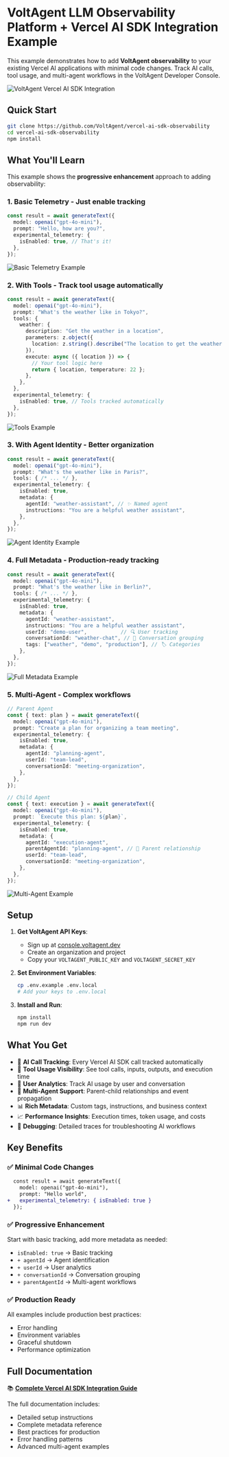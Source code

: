 # VoltAgent LLM Observability Platform + Vercel AI SDK Integration Example

This example demonstrates how to add **VoltAgent observability** to your existing Vercel AI applications with minimal code changes. Track AI calls, tool usage, and multi-agent workflows in the VoltAgent Developer Console.

![VoltAgent Vercel AI SDK Integration](https://cdn.voltagent.dev/docs/vercel-ai-observability-demo/vercel-ai-demo-with-multi-agent.gif)

## Quick Start

```bash
git clone https://github.com/VoltAgent/vercel-ai-sdk-observability
cd vercel-ai-sdk-observability
npm install
```

## What You'll Learn

This example shows the **progressive enhancement** approach to adding observability:

### 1. **Basic Telemetry** - Just enable tracking
```typescript
const result = await generateText({
  model: openai("gpt-4o-mini"),
  prompt: "Hello, how are you?",
  experimental_telemetry: {
    isEnabled: true, // That's it!
  },
});
```

![Basic Telemetry Example](https://cdn.voltagent.dev/docs/vercel-ai-observability-demo/vercel-ai-demo-basic.gif)

### 2. **With Tools** - Track tool usage automatically
```typescript
const result = await generateText({
  model: openai("gpt-4o-mini"),
  prompt: "What's the weather like in Tokyo?",
  tools: {
    weather: {
      description: "Get the weather in a location",
      parameters: z.object({
        location: z.string().describe("The location to get the weather for"),
      }),
      execute: async ({ location }) => {
        // Your tool logic here
        return { location, temperature: 22 };
      },
    },
  },
  experimental_telemetry: {
    isEnabled: true, // Tools tracked automatically
  },
});
```

![Tools Example](https://cdn.voltagent.dev/docs/vercel-ai-observability-demo/vercel-ai-demo-with-tools.gif)

### 3. **With Agent Identity** - Better organization
```typescript
const result = await generateText({
  model: openai("gpt-4o-mini"),
  prompt: "What's the weather like in Paris?",
  tools: { /* ... */ },
  experimental_telemetry: {
    isEnabled: true,
    metadata: {
      agentId: "weather-assistant", // ✨ Named agent
      instructions: "You are a helpful weather assistant",
    },
  },
});
```

![Agent Identity Example](https://cdn.voltagent.dev/docs/vercel-ai-observability-demo/vercel-ai-demo-with-agentid.gif)

### 4. **Full Metadata** - Production-ready tracking
```typescript
const result = await generateText({
  model: openai("gpt-4o-mini"),
  prompt: "What's the weather like in Berlin?",
  tools: { /* ... */ },
  experimental_telemetry: {
    isEnabled: true,
    metadata: {
      agentId: "weather-assistant",
      instructions: "You are a helpful weather assistant",
      userId: "demo-user",           // 🔍 User tracking
      conversationId: "weather-chat", // 💬 Conversation grouping
      tags: ["weather", "demo", "production"], // 🏷️ Categories
    },
  },
});
```

![Full Metadata Example](https://cdn.voltagent.dev/docs/vercel-ai-observability-demo/vercel-ai-demo-with-metadata.gif)

### 5. **Multi-Agent** - Complex workflows
```typescript
// Parent Agent
const { text: plan } = await generateText({
  model: openai("gpt-4o-mini"),
  prompt: "Create a plan for organizing a team meeting",
  experimental_telemetry: {
    isEnabled: true,
    metadata: {
      agentId: "planning-agent",
      userId: "team-lead",
      conversationId: "meeting-organization",
    },
  },
});

// Child Agent
const { text: execution } = await generateText({
  model: openai("gpt-4o-mini"),
  prompt: `Execute this plan: ${plan}`,
  experimental_telemetry: {
    isEnabled: true,
    metadata: {
      agentId: "execution-agent",
      parentAgentId: "planning-agent", // 🔗 Parent relationship
      userId: "team-lead",
      conversationId: "meeting-organization",
    },
  },
});
```

![Multi-Agent Example](https://cdn.voltagent.dev/docs/vercel-ai-observability-demo/vercel-ai-demo-with-multi-agent.gif)

## Setup

1. **Get VoltAgent API Keys**:
   - Sign up at [console.voltagent.dev](https://console.voltagent.dev)
   - Create an organization and project
   - Copy your `VOLTAGENT_PUBLIC_KEY` and `VOLTAGENT_SECRET_KEY`

2. **Set Environment Variables**:
   ```bash
   cp .env.example .env.local
   # Add your keys to .env.local
   ```

3. **Install and Run**:
   ```bash
   npm install
   npm run dev
   ```

## What You Get

- 🎯 **AI Call Tracking**: Every Vercel AI SDK call tracked automatically
- 🔧 **Tool Usage Visibility**: See tool calls, inputs, outputs, and execution time
- 👤 **User Analytics**: Track AI usage by user and conversation
- 🔗 **Multi-Agent Support**: Parent-child relationships and event propagation
- 📊 **Rich Metadata**: Custom tags, instructions, and business context
- 📈 **Performance Insights**: Execution times, token usage, and costs
- 🐛 **Debugging**: Detailed traces for troubleshooting AI workflows

## Key Benefits

### ✅ Minimal Code Changes
```diff
  const result = await generateText({
    model: openai("gpt-4o-mini"),
    prompt: "Hello world",
+   experimental_telemetry: { isEnabled: true }
  });
```

### ✅ Progressive Enhancement
Start with basic tracking, add more metadata as needed:
- `isEnabled: true` → Basic tracking
- `+ agentId` → Agent identification  
- `+ userId` → User analytics
- `+ conversationId` → Conversation grouping
- `+ parentAgentId` → Multi-agent workflows

### ✅ Production Ready
All examples include production best practices:
- Error handling
- Environment variables
- Graceful shutdown
- Performance optimization

## Full Documentation

📚 **[Complete Vercel AI SDK Integration Guide](https://voltagent.dev/docs-observability/vercel-ai/)**

The full documentation includes:
- Detailed setup instructions
- Complete metadata reference
- Best practices for production
- Error handling patterns
- Advanced multi-agent examples
